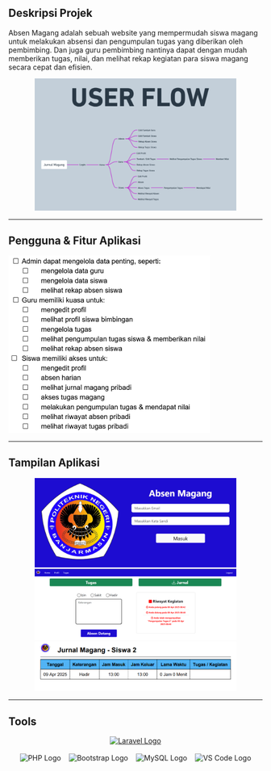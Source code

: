 ## Deskripsi Projek

Absen Magang adalah sebuah website yang mempermudah siswa magang untuk melakukan absensi dan pengumpulan tugas yang diberikan oleh pembimbing. Dan juga guru pembimbing nantinya dapat dengan mudah memberikan tugas, nilai, dan melihat rekap kegiatan para siswa magang secara cepat dan efisien.

<div align="center">
<img src="/public/assets/userflow.png" width="400">
</div>

---
## Pengguna & Fitur Aplikasi
<img src="/public/assets/Role.png" width="400">

---
## Tampilan Aplikasi

<div align="center">
  <img src="/public/assets/login.png" width="400">
  <img src="/public/assets/absen.png" width="400">
  <img src="/public/assets/jurnal.png" width="400">
</div>

---
## Tools
<div align="center">
  <a href="https://laravel.com" target="_blank">
    <img src="https://raw.githubusercontent.com/laravel/art/master/logo-lockup/5%20SVG/2%20CMYK/1%20Full%20Color/laravel-logolockup-cmyk-red.svg" width="300" alt="Laravel Logo">
  </a>
  <br><br>
  <img src="https://www.php.net/images/logos/new-php-logo.svg" width="100" alt="PHP Logo">
  &nbsp;&nbsp;
  <img src="https://getbootstrap.com/docs/5.0/assets/brand/bootstrap-logo-shadow.png" width="100" alt="Bootstrap Logo">
  &nbsp;&nbsp;
  <img src="https://www.mysql.com/common/logos/logo-mysql-170x115.png" width="100" alt="MySQL Logo">
  &nbsp;&nbsp;
  <img src="https://code.visualstudio.com/assets/images/code-stable.png" width="100" alt="VS Code Logo">
</div>

